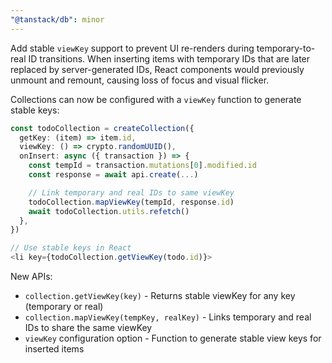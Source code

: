 ```yaml
---
"@tanstack/db": minor
---
```


Add stable `viewKey` support to prevent UI re-renders during temporary-to-real ID transitions. When inserting items with temporary IDs that are later replaced by server-generated IDs, React components would previously unmount and remount, causing loss of focus and visual flicker.

Collections can now be configured with a `viewKey` function to generate stable keys:

```typescript
const todoCollection = createCollection({
  getKey: (item) => item.id,
  viewKey: () => crypto.randomUUID(),
  onInsert: async ({ transaction }) => {
    const tempId = transaction.mutations[0].modified.id
    const response = await api.create(...)

    // Link temporary and real IDs to same viewKey
    todoCollection.mapViewKey(tempId, response.id)
    await todoCollection.utils.refetch()
  },
})

// Use stable keys in React
<li key={todoCollection.getViewKey(todo.id)}>
```

New APIs:
- `collection.getViewKey(key)` - Returns stable viewKey for any key (temporary or real)
- `collection.mapViewKey(tempKey, realKey)` - Links temporary and real IDs to share the same viewKey
- `viewKey` configuration option - Function to generate stable view keys for inserted items
